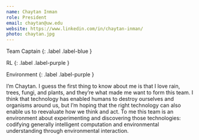```yaml
---
name: Chaytan Inman
role: President
email: chaytan@uw.edu
website: https://www.linkedin.com/in/chaytan-inman/
photo: chaytan.jpg
---
```


Team Captain
{: .label .label-blue }

RL
{: .label .label-purple }

Environment
{: .label .label-purple }



I’m Chaytan. I guess the first thing to know about me is that I love rain, trees, fungi, and plants, and they’re what made me want to form this team. I think that technology has enabled humans to destroy ourselves and organisms around us, but I’m hoping that the right technology can also enable us to reevaluate how we think and act. To me this team is an environment about experimenting and discovering those technologies: codifying generally intelligent computation and environmental understanding through environmental interaction.
